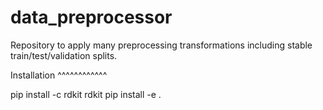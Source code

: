 # data_preprocessor

Repository to apply many preprocessing transformations including stable train/test/validation splits.

Installation
^^^^^^^^^^^^

pip install -c rdkit rdkit
pip install -e .

